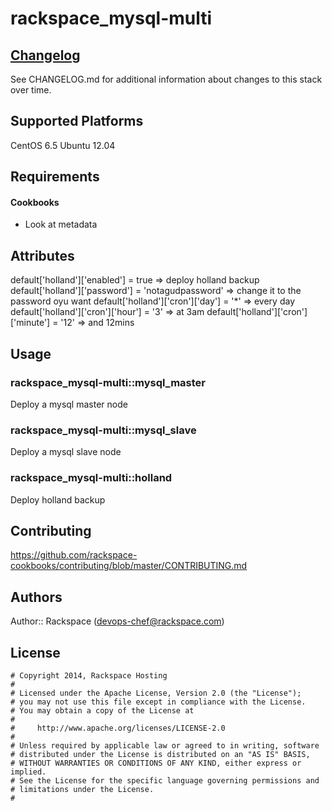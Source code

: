 # rackspace_mysql-multi


## [Changelog](CHANGELOG.md)

See CHANGELOG.md for additional information about changes to this stack over time.

## Supported Platforms

CentOS 6.5
Ubuntu 12.04

Requirements
------------
#### Cookbooks
* Look at metadata

## Attributes

default['holland']['enabled'] = true => deploy holland backup
default['holland']['password'] = 'notagudpassword' => change it to the password oyu want
default['holland']['cron']['day'] = '*' => every day
default['holland']['cron']['hour'] = '3' => at 3am
default['holland']['cron']['minute'] = '12' => and 12mins

## Usage

### rackspace_mysql-multi::mysql_master

Deploy a mysql master node

### rackspace_mysql-multi::mysql_slave

Deploy a mysql slave node

### rackspace_mysql-multi::holland

Deploy holland backup



## Contributing

https://github.com/rackspace-cookbooks/contributing/blob/master/CONTRIBUTING.md

## Authors

Author:: Rackspace (devops-chef@rackspace.com)

## License
```
# Copyright 2014, Rackspace Hosting
#
# Licensed under the Apache License, Version 2.0 (the "License");
# you may not use this file except in compliance with the License.
# You may obtain a copy of the License at
#
#     http://www.apache.org/licenses/LICENSE-2.0
#
# Unless required by applicable law or agreed to in writing, software
# distributed under the License is distributed on an "AS IS" BASIS,
# WITHOUT WARRANTIES OR CONDITIONS OF ANY KIND, either express or implied.
# See the License for the specific language governing permissions and
# limitations under the License.
#
```
